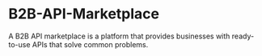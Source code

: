 # B2B-API-Marketplace
 A B2B API marketplace is a platform that provides businesses with ready-to-use APIs that solve common problems.
